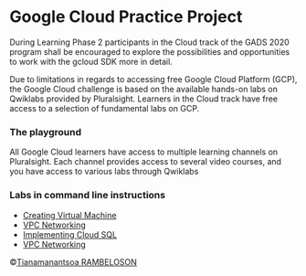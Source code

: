 # Google Cloud Practice Project 
 During Learning Phase 2 participants in the Cloud track of the GADS 2020 program shall be encouraged to explore the possibilities and opportunities to work with the gcloud SDK more in detail.

 Due to limitations in regards to accessing free Google Cloud Platform (GCP), the Google Cloud challenge is based on the available hands-on labs on Qwiklabs provided by Pluralsight. Learners in the Cloud track have free access to a selection of fundamental labs on GCP.

### The playground

All Google Cloud learners have access to multiple learning channels on Pluralsight. Each channel provides access to several video courses, and you have access to various labs through Qwiklabs

### Labs in command line instructions

* [Creating Virtual Machine](https://github.com/rmanantsoa/GoogleCloudPracticeProject/blob/master/Creating_Virtual_Machines/README.md)
* [VPC Networking](https://github.com/rmanantsoa/GoogleCloudPracticeProject/blob/master/VPC_networking/README.md)
* [Implementing Cloud SQL](https://github.com/rmanantsoa/GoogleCloudPracticeProject/blob/master/Implementing_Cloud_SQL/README.md)
* [VPC Networking](https://github.com/rmanantsoa/GoogleCloudPracticeProject/blob/master/VPC_networking/README.md)




&copy;[Tianamanantsoa RAMBELOSON](https://www.linkedin.com/in/tianamanantsoa-rambeloson/)

